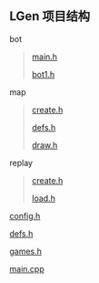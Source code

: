 ## LGen 项目结构

bot
> [main.h](bot_main.md)
>
> [bot1.h](bot_bot1.md)

map
> [create.h](map_create.md)
>
> [defs.h](map_defs.md)
>
> [draw.h](map_draw.md)

replay
> [create.h](replay_create.md)
>
> [load.h](replay_load.md)

[config.h](config.md)

[defs.h](defs.md)

[games.h](games.md)

[main.cpp](main.md)